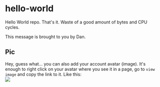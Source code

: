 # hello-world

Hello World repo. That's it. Waste of a good amount of bytes and CPU cycles.

This message is brought to you by Dan.

## Pic

Hey, guess what... you can also add your account avatar (image). It's enough to right click on your avatar where you see it in a page, go to `view image` and copy the link to it.
Like this:  
![](https://avatars.githubusercontent.com/u/73130721?s=400&u=b3278887842f04869d18aaf6d19a35631ab2aa86&v=4)
